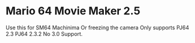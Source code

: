 # Mario 64 Movie Maker 2.5
Use this for SM64 Machinima Or freezing the camera Only supports PJ64 2.3 PJ64 2.3.2 No 3.0 Support.<br>
